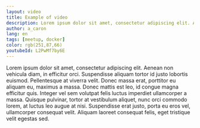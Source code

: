 ```yaml
---
layout: video
title: Example of video
description: Lorem ipsum dolor sit amet, consectetur adipiscing elit. Aenean non vehicula diam, in efficitur orci. Suspendisse aliquam tortor id justo lobortis euismod. Pellentesque at viverra velit. Donec massa erat, porttitor eu aliquam eu, maximus a massa. Donec mattis est leo, id congue magna efficitur quis. Integer vel sem volutpat felis luctus imperdiet ullamcorper a massa. Quisque pulvinar, tortor at vestibulum aliquet, nunc orci commodo lorem, at luctus leo augue at nisi. Suspendisse erat justo, porta eu eros vel, ullamcorper consequat velit. Aliquam laoreet consequat felis, eget tristique velit egestas sed.
author: a_caron
lang: en
tags: [meetup, docker]
color: rgb(251,87,66)
youtubeId: L2PwMf7by6E
---
```


Lorem ipsum dolor sit amet, consectetur adipiscing elit. Aenean non vehicula diam, in efficitur orci. Suspendisse aliquam tortor id justo lobortis euismod. Pellentesque at viverra velit. Donec massa erat, porttitor eu aliquam eu, maximus a massa. Donec mattis est leo, id congue magna efficitur quis. Integer vel sem volutpat felis luctus imperdiet ullamcorper a massa. Quisque pulvinar, tortor at vestibulum aliquet, nunc orci commodo lorem, at luctus leo augue at nisi. Suspendisse erat justo, porta eu eros vel, ullamcorper consequat velit. Aliquam laoreet consequat felis, eget tristique velit egestas sed.
